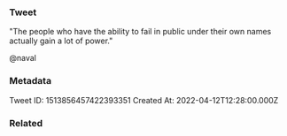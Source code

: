 ### Tweet
"The people who have the ability to fail in public under their own names actually gain a lot of power."

@naval

### Metadata
Tweet ID: 1513856457422393351
Created At: 2022-04-12T12:28:00.000Z

### Related

